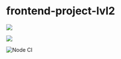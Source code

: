 # frontend-project-lvl2
<a href="https://codeclimate.com/github/H9ko/frontend-project-lvl2/maintainability"><img src="https://api.codeclimate.com/v1/badges/16f8c2bde553e8df877e/maintainability" /></a>

<a href="https://codeclimate.com/github/H9ko/frontend-project-lvl2/test_coverage"><img src="https://api.codeclimate.com/v1/badges/16f8c2bde553e8df877e/test_coverage" /></a>

![Node CI](https://github.com/H9ko/frontend-project-lvl2/workflows/Node%20CI/badge.svg)